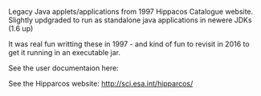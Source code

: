 Legacy Java applets/applications from 1997 Hippacos Catalogue website. 
Slightly updgraded to run as standalone java applications in newere JDKs (1.6 up)

It was real fun writting these in 1997 - and kind of fun to revisit in 2016 to get it running in an executable jar.

See the user documentaion here:

See the Hipparcos website: http://sci.esa.int/hipparcos/

